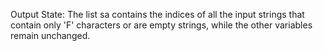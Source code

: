 Output State: The list sa contains the indices of all the input strings that contain only 'F' characters or are empty strings, while the other variables remain unchanged.